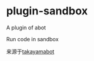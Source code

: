 # plugin-sandbox

A plugin of abot

Run code in sandbox

来源于[takayamabot](https://github.com/takayama-lily/takayamabot.git)
